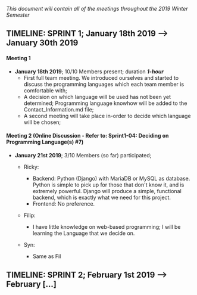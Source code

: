 *This document will contain all of the meetings throughout the 2019 Winter Semester*

## TIMELINE: SPRINT 1; January 18th 2019 --> January 30th 2019

#### Meeting 1
- **January 18th 2019**; 10/10 Members present; duration ***1-hour***
   - First full team meeting. We introduced ourselves and started to discuss the programming languages which each team member is comfortable with;
   - A decision on which language will be used has not been yet determined; Programming language knowhow will be added to the Contact_Information.md file;
   - A second meeting will take place in-order to decide which language will be chosen;
   

#### Meeting 2 (Online Discussion - Refer to: Sprint1-04: Deciding on Programming Language(s) #7)
 - **January 21st 2019**; 3/10 Members (so far) participated;
   - Ricky:
     * Backend: Python (Django) with MariaDB or MySQL as database. Python is simple to pick up for those that don't know it, and is extremely powerful. Django will produce a simple, functional backend, which is exactly what we need for this project.
     * Frontend: No preference.
     
   - Filip:
     * I have little knowledge on web-based programming; I will be learning the Language that we decide on.
   
   - Syn:
     * Same as Fil
   
## TIMELINE: SPRINT 2; February 1st 2019 --> February [...]
